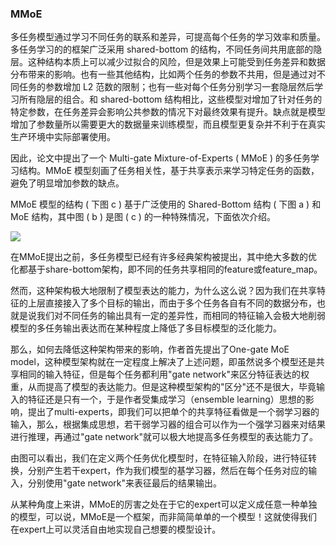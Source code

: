 ### MMoE

多任务模型通过学习不同任务的联系和差异，可提高每个任务的学习效率和质量。多任务学习的的框架广泛采用 shared-bottom 的结构，不同任务间共用底部的隐层。这种结构本质上可以减少过拟合的风险，但是效果上可能受到任务差异和数据分布带来的影响。也有一些其他结构，比如两个任务的参数不共用，但是通过对不同任务的参数增加 L2 范数的限制；也有一些对每个任务分别学习一套隐层然后学习所有隐层的组合。和 shared-bottom 结构相比，这些模型对增加了针对任务的特定参数，在任务差异会影响公共参数的情况下对最终效果有提升。缺点就是模型增加了参数量所以需要更大的数据量来训练模型，而且模型更复杂并不利于在真实生产环境中实际部署使用。

因此，论文中提出了一个 Multi-gate Mixture-of-Experts ( MMoE ) 的多任务学习结构。MMoE 模型刻画了任务相关性，基于共享表示来学习特定任务的函数，避免了明显增加参数的缺点。

MMoE 模型的结构 ( 下图 c ) 基于广泛使用的 Shared-Bottom 结构 ( 下图 a ) 和 MoE 结构，其中图 ( b ) 是图 ( c ) 的一种特殊情况，下面依次介绍。

![](https://ai-studio-static-online.cdn.bcebos.com/7d8978c1f9bb42728138bccad3f3213e98207ebe79114fb39cae17644dea2f92)

在MMoE提出之前，多任务模型已经有许多经典架构被提出，其中绝大多数的优化都基于share-bottom架构，即不同的任务共享相同的feature或feature_map。

然而，这种架构极大地限制了模型表达的能力，为什么这么说？因为我们在共享特征的上层直接接入了多个目标的输出，而由于多个任务各自有不同的数据分布，也就是说我们对不同任务的输出具有一定的差异性，而相同的特征输入会极大地削弱模型的多任务输出表达而在某种程度上降低了多目标模型的泛化能力。

那么，如何去降低这种架构带来的影响，作者首先提出了One-gate MoE model，这种模型架构就在一定程度上解决了上述问题，即虽然说多个模型还是共享相同的输入特征，但是每个任务都利用"gate network"来区分特征表达的权重，从而提高了模型的表达能力。但是这种模型架构的"区分"还不是很大，毕竟输入的特征还是只有一个，于是作者受集成学习（ensemble learning）思想的影响，提出了multi-experts，即我们可以把单个的共享特征看做是一个弱学习器的输入，那么，根据集成思想，若干弱学习器的组合可以作为一个强学习器来对结果进行推理，再通过"gate network"就可以极大地提高多任务模型的表达能力了。

由图可以看出，我们在定义两个任务优化模型时，在特征输入阶段，进行特征转换，分别产生若干expert，作为我们模型的基学习器，然后在每个任务对应的输入，分别使用"gate network"来表征最后的结果输出。

从某种角度上来讲，MMoE的厉害之处在于它的expert可以定义成任意一种单独的模型，可以说，MMoE是一个框架，而非简简单单的一个模型！这就使得我们在expert上可以灵活自由地实现自己想要的模型设计。